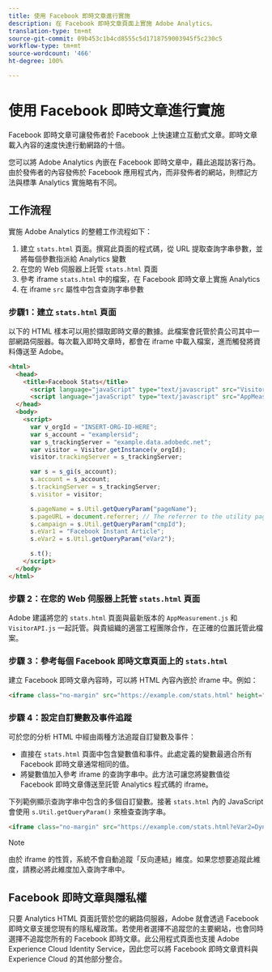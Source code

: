 ```yaml
---
title: 使用 Facebook 即時文章進行實施
description: 在 Facebook 即時文章頁面上實施 Adobe Analytics。
translation-type: tm+mt
source-git-commit: 09b453c1b4cd8555c5d1718759003945f5c230c5
workflow-type: tm+mt
source-wordcount: '466'
ht-degree: 100%

---
```



# 使用 Facebook 即時文章進行實施

Facebook 即時文章可讓發佈者於 Facebook 上快速建立互動式文章。即時文章載入內容的速度快達行動網路的十倍。

您可以將 Adobe Analytics 內嵌在 Facebook 即時文章中，藉此追蹤訪客行為。由於發佈者的內容發佈於 Facebook 應用程式內，而非發佈者的網站，則標記方法與標準 Analytics 實施略有不同。

## 工作流程

實施 Adobe Analytics 的整體工作流程如下：

1. 建立 `stats.html` 頁面。撰寫此頁面的程式碼，從 URL 提取查詢字串參數，並將每個參數指派給 Analytics 變數
1. 在您的 Web 伺服器上託管 `stats.html` 頁面
1. 參考 iframe `stats.html` 中的檔案，在 Facebook 即時文章上實施 Analytics
1. 在 iframe `src` 屬性中包含查詢字串參數

### 步驟1：建立 `stats.html` 頁面

以下的 HTML 樣本可以用於擷取即時文章的數據。此檔案會託管於貴公司其中一部網路伺服器。每次載入即時文章時，都會在 iframe 中載入檔案，進而觸發將資料傳送至 Adobe。

```html
<html>
  <head>
    <title>Facebook Stats</title>
      <script language="javaScript" type="text/javascript" src="VisitorAPI.js"></script>
      <script language="javaScript" type="text/javascript" src="AppMeasurement.js"></script>
  </head>
  <body>
    <script>
      var v_orgId = "INSERT-ORG-ID-HERE";
      var s_account = "examplersid";
      var s_trackingServer = "example.data.adobedc.net";
      var visitor = Visitor.getInstance(v_orgId);
      visitor.trackingServer = s_trackingServer;

      var s = s_gi(s_account);
      s.account = s_account;
      s.trackingServer = s_trackingServer;
      s.visitor = visitor;

      s.pageName = s.Util.getQueryParam("pageName");
      s.pageURL = document.referrer; // The referrer to the utility page is the parent frame
      s.campaign = s.Util.getQueryParam("cmpId");
      s.eVar1 = "Facebook Instant Article";
      s.eVar2 = s.Util.getQueryParam("eVar2");

      s.t();
    </script>
  </body>
</html>
```

### 步驟 2：在您的 Web 伺服器上託管 `stats.html` 頁面

Adobe 建議將您的 `stats.html` 頁面與最新版本的 `AppMeasurement.js` 和 `VisitorAPI.js` 一起託管。與貴組織的適當工程團隊合作，在正確的位置託管此檔案。

### 步驟 3：參考每個 Facebook 即時文章頁面上的 `stats.html`

建立 Facebook 即時文章內容時，可以將 HTML 內容內嵌於 iframe 中。例如：

```html
<iframe class="no-margin" src="https://example.com/stats.html" height="0"></iframe>
```

### 步驟 4：設定自訂變數及事件追蹤

可於您的分析 HTML 中經由兩種方法追蹤自訂變數及事件：

* 直接在 `stats.html` 頁面中包含變數值和事件。此處定義的變數最適合所有 Facebook 即時文章通常相同的值。
* 將變數值加入參考 iframe 的查詢字串中。此方法可讓您將變數值從 Facebook 即時文章傳送至託管 Analytics 程式碼的 iframe。

下列範例顯示查詢字串中包含的多個自訂變數。接著 `stats.html` 內的 JavaScript 會使用 `s.Util.getQueryParam()` 來檢查查詢字串。

```html
<iframe class="no-margin" src="https://example.com/stats.html?eVar2=Dynamic%20article%20title&pageName=Example%20article%20name&cmpId=exampleID123" height="0"></iframe>
```

>[!NOTE]
>
>由於 iframe 的性質，系統不會自動追蹤「反向連結」維度。如果您想要追蹤此維度，請務必將此維度加入查詢字串中。

## Facebook 即時文章與隱私權

只要 Analytics HTML 頁面託管於您的網路伺服器，Adobe 就會透過 Facebook 即時文章支援您現有的隱私權政策。若使用者選擇不追蹤您的主要網站，也會同時選擇不追蹤您所有的 Facebook 即時文章。此公用程式頁面也支援 Adobe Experience Cloud Identity Service，因此您可以將 Facebook 即時文章資料與 Experience Cloud 的其他部分整合。
